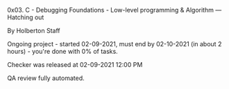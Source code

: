 0x03. C - Debugging
 Foundations - Low-level programming & Algorithm ― Hatching out

 By Holberton Staff

 Ongoing project - started 02-09-2021, must end by 02-10-2021 (in about 2 hours) - you're done with 0% of tasks.

 Checker was released at 02-09-2021 12:00 PM

 QA review fully automated.